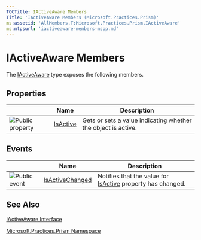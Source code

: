 ```yaml
---
TOCTitle: IActiveAware Members
Title: 'IActiveAware Members (Microsoft.Practices.Prism)'
ms:assetid: 'AllMembers.T:Microsoft.Practices.Prism.IActiveAware'
ms:mtpsurl: 'iactiveaware-members-mspp.md'
---
```


# IActiveAware Members

The [IActiveAware](https://msdn.microsoft.com/library/microsoft.practices.prism.iactiveaware) type exposes the following members.

## Properties

<span id="propertyTableToggle"></span>
<table>

<thead>
<tr class="header">
<th> </th>
<th>Name</th>
<th>Description</th>
</tr>
</thead>
<tbody>
<tr class="odd">
<td><img src="https://msdn.microsoft.com/en-us/Gg430780.pubproperty(en-us,PandP.50).gif" title="Public property" /></td>
<td><a href="https://msdn.microsoft.com/library/microsoft.practices.prism.iactiveaware.isactive">IsActive</a></td>
<td><div class="summary">
Gets or sets a value indicating whether the object is active.
</div></td>
</tr>
</tbody>
</table>

## Events

<span id="eventTableToggle"></span>
<table>

<thead>
<tr class="header">
<th> </th>
<th>Name</th>
<th>Description</th>
</tr>
</thead>
<tbody>
<tr class="odd">
<td><img src="https://msdn.microsoft.com/en-us/Gg430780.pubevent(en-us,PandP.50).gif" title="Public event" /></td>
<td><a href="https://msdn.microsoft.com/library/microsoft.practices.prism.iactiveaware.isactivechanged">IsActiveChanged</a></td>
<td><div class="summary">
Notifies that the value for <a href="https://msdn.microsoft.com/library/microsoft.practices.prism.iactiveaware.isactive">IsActive</a> property has changed.
</div></td>
</tr>
</tbody>
</table>

## See Also
[IActiveAware Interface](https://msdn.microsoft.com/library/microsoft.practices.prism.iactiveaware)

[Microsoft.Practices.Prism Namespace](https://msdn.microsoft.com/library/microsoft.practices.prism)
